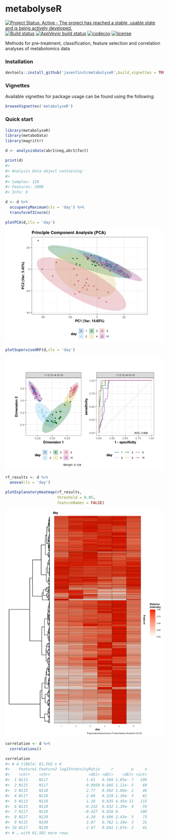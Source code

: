 
<!-- README.md is generated from README.Rmd. Please edit that file -->

# metabolyseR

[![Project Status: Active - The project has reached a stable, usable
state and is being actively
developed.](http://www.repostatus.org/badges/latest/active.svg)](http://www.repostatus.org/#active)
[![Build
status](https://travis-ci.org/jasenfinch/metabolyseR.svg?branch=master)](https://travis-ci.org/jasenfinch/metabolyseR)
[![AppVeyor build
status](https://ci.appveyor.com/api/projects/status/github/jasenfinch/metabolyseR?branch=master&svg=true)](https://ci.appveyor.com/project/jasenfinch/metabolyseR)
[![codecov](https://codecov.io/gh/jasenfinch/metabolyseR/branch/master/graph/badge.svg)](https://codecov.io/gh/jasenfinch/metabolyseR/branch/master)
[![license](https://img.shields.io/badge/license-GNU%20GPL%20v3.0-blue.svg)](https://github.com/jasenfinch/metabolyseR/blob/master/DESCRIPTION)

Methods for pre-treatment, classification, feature selection and
correlation analyses of metabolomics
data

### Installation

``` r
devtools::install_github('jasenfinch/metabolyseR',build_vignettes = TRUE)
```

### Vignettes

Available vignettes for package usage can be found using the following:

``` r
browseVignettes('metabolyseR')
```

### Quick start

``` r
library(metabolyseR)
library(metaboData)
library(magrittr)
```

``` r
d <- analysisData(abr1$neg,abr1$fact)
```

``` r
print(d)
#> 
#> Analysis Data object containing:
#> 
#> Samples: 120 
#> Features: 2000 
#> Info: 9
```

``` r
d <- d %>%
  occupancyMaximum(cls = 'day') %>%
  transformTICnorm()
```

``` r
plotPCA(d,cls = 'day')
```

<img src="man/figures/README-pca-1.png" style="display: block; margin: auto;" />

``` r
plotSupervisedRF(d,cls = 'day')
```

<img src="man/figures/README-supervised_RF-1.png" style="display: block; margin: auto;" />

``` r
rf_results <- d %>%
  anova(cls = 'day')
```

``` r
plotExplanatoryHeatmap(rf_results,
                       threshold = 0.05,
                       featureNames = FALSE)
```

<img src="man/figures/README-rf_heatmap-1.png" style="display: block; margin: auto;" />

``` r
correlation <- d %>%
  correlations()
```

``` r
correlation
#> # A tibble: 61,592 x 6
#>    Feature1 Feature2 log2IntensityRatio     r        p     n
#>    <chr>    <chr>                 <dbl> <dbl>    <dbl> <int>
#>  1 N113     N117                 1.61   0.569 1.85e- 7   109
#>  2 N115     N117                 0.0958 0.666 1.11e- 5    60
#>  3 N115     N118                 2.77   0.602 1.68e- 2    46
#>  4 N117     N118                 2.68   0.520 1.16e- 3    81
#>  5 N113     N119                 1.18   0.635 4.45e-11   115
#>  6 N115     N119                -0.332  0.632 1.39e- 4    59
#>  7 N117     N119                -0.427  0.838 0.         106
#>  8 N127     N129                 4.30   0.606 2.43e- 5    73
#>  9 N115     N130                 3.07   0.762 1.10e- 3    31
#> 10 N117     N130                 2.97   0.642 1.07e- 2    41
#> # … with 61,582 more rows
```
